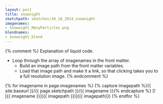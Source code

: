 ```yaml
---
layout: post
title: snownight
sketchpath: sketches/10_18_2014_snownight
imagenames: 
- Snownight_ManyParticles.png
blendnames: 
- Snownight.blend
---
```


{% comment %} 
Explanation of liquid code. 
- Loop through the array of imagenames in the front matter. 
  - Build an image path from the front matter variables. 
  - Load that image path and make it a link, so that clicking takes you to a full resolution image. 
{% endcomment %}

{% for imagename in page.imagenames %}
{% capture imagepath %}{{ site.baseurl }}/{{ page.sketchpath }}/{{ imagename }}{% endcapture %}
[![{{ imagename }}]({{ imagepath }})]({{ imagepath}})
{% endfor %}
